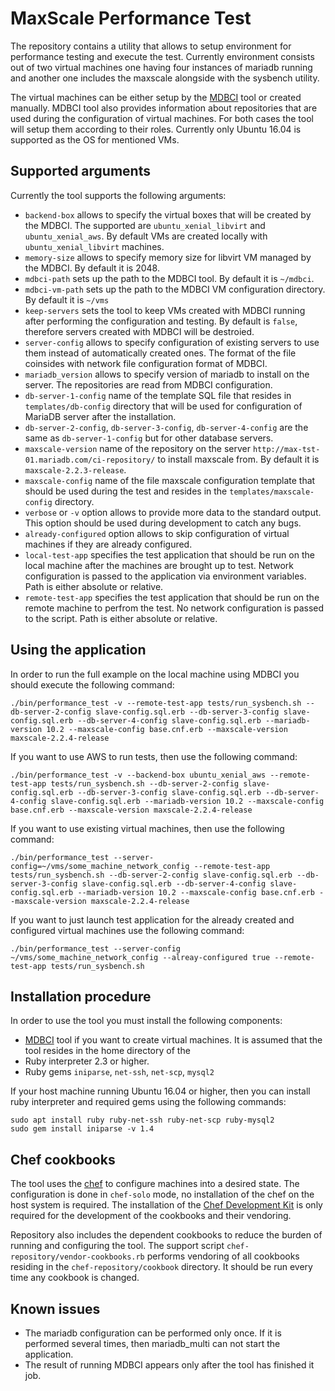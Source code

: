 # MaxScale Performance Test

The repository contains a utility that allows to setup environment for performance testing and execute the test. Currently environment consists out of two virtual machines one having four instances of mariadb running and another one includes the maxscale alongside with the sysbench utility.

The virtual machines can be either setup by the [MDBCI](https://github.com/mariadb-corporation/mdbci) tool or created manually. MDBCI tool also provides information about repositories that are used during the configuration of virtual machines. For both cases the tool will setup them according to their roles. Currently only Ubuntu 16.04 is supported as the OS for mentioned VMs.

## Supported arguments

Currently the tool supports the following arguments:

- `backend-box` allows to specify the virtual boxes that will be created by the MDBCI. The supported are `ubuntu_xenial_libvirt` and `ubuntu_xenial_aws`. By default VMs are created locally with `ubuntu_xenial_libvirt` machines.
- `memory-size` allows to specify memory size for libvirt VM managed by the MDBCI. By default it is 2048.
- `mdbci-path` sets up the path to the MDBCI tool. By default it is `~/mdbci`.
- `mdbci-vm-path` sets up the path to the MDBCI VM configuration directory. By default it is `~/vms`
- `keep-servers` sets the tool to keep VMs created with MDBCI running after performing the configuration and testing. By default is `false`, therefore servers created with MDBCI will be destroied.
- `server-config` allows to specify configuration of existing servers to use them instead of automatically created ones. The format of the file coinsides with network file configuration format of MDBCI.
- `mariadb_version` allows to specify version of mariadb to install on the server. The repositories are read from MDBCI configuration.
- `db-server-1-config` name of the template SQL file that resides in `templates/db-config` directory that will be used for configuration of MariaDB server after the installation.
- `db-server-2-config`, `db-server-3-config`, `db-server-4-config` are the same as `db-server-1-config` but for other database servers.
- `maxscale-version` name of the repository on the server `http://max-tst-01.mariadb.com/ci-repository/` to install maxscale from. By default it is `maxscale-2.2.3-release`.
- `maxscale-config` name of the file maxscale configuration template that should be used during the test and resides in the `templates/maxscale-config` directory.
- `verbose` or `-v` option allows to provide more data to the standard output. This option should be used during development to catch any bugs.
- `already-configured` option allows to skip configuration of virtual machines if they are already configured.
- `local-test-app` specifies the test application that should be run on the local machine after the machines are brought up to test. Network configuration is passed to the application via environment variables. Path is either absolute or relative.
- `remote-test-app` specifies the test application that should be run on the remote machine to perfrom the test. No network configuration is passed to the script. Path is either absolute or relative.

## Using the application

In order to run the full example on the local machine using MDBCI you should execute the following command:

```
./bin/performance_test -v --remote-test-app tests/run_sysbench.sh --db-server-2-config slave-config.sql.erb --db-server-3-config slave-config.sql.erb --db-server-4-config slave-config.sql.erb --mariadb-version 10.2 --maxscale-config base.cnf.erb --maxscale-version maxscale-2.2.4-release
```

If you want to use AWS to run tests, then use the following command:

```
./bin/performance_test -v --backend-box ubuntu_xenial_aws --remote-test-app tests/run_sysbench.sh --db-server-2-config slave-config.sql.erb --db-server-3-config slave-config.sql.erb --db-server-4-config slave-config.sql.erb --mariadb-version 10.2 --maxscale-config base.cnf.erb --maxscale-version maxscale-2.2.4-release
```

If you want to use existing virtual machines, then use the following command:

```
./bin/performance_test --server-config=~/vms/some_machine_network_config --remote-test-app tests/run_sysbench.sh --db-server-2-config slave-config.sql.erb --db-server-3-config slave-config.sql.erb --db-server-4-config slave-config.sql.erb --mariadb-version 10.2 --maxscale-config base.cnf.erb --maxscale-version maxscale-2.2.4-release
```

If you want to just launch test application for the already created and configured virtual machines use the following command:

```
./bin/performance_test --server-config ~/vms/some_machine_network_config --alreay-configured true --remote-test-app tests/run_sysbench.sh
```

## Installation procedure

In order to use the tool you must install the following components:

- [MDBCI](https://github.com/mariadb-corporation/mdbci) tool if you want to create virtual machines. It is assumed that the tool resides in the home directory of the
- Ruby interpreter 2.3 or higher.
- Ruby gems `iniparse`, `net-ssh`, `net-scp`, `mysql2`

If your host machine running Ubuntu 16.04 or higher, then you can install ruby interpreter and required gems using the following commands:

```
sudo apt install ruby ruby-net-ssh ruby-net-scp ruby-mysql2
sudo gem install iniparse -v 1.4
```

## Chef cookbooks

The tool uses the [chef](https://www.chef.io/chef/) to configure machines into a desired state. The configuration is done in `chef-solo` mode, no installation of the chef on the host system is required. The installation of the [Chef Development Kit](https://downloads.chef.io/chefdk) is only required for the development of the cookbooks and their vendoring.

Repository also includes the dependent cookbooks to reduce the burden of running and configuring the tool. The support script `chef-repository/vendor-cookbooks.rb` performs vendoring of all cookbooks residing in the `chef-repository/cookbook` directory. It should be run every time any cookbook is changed.

## Known issues

* The mariadb configuration can be performed only once. If it is performed several times, then mariadb_multi can not start the application.
* The result of running MDBCI appears only after the tool has finished it job.
